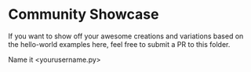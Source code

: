 # Community Showcase
If you want to show off your awesome creations and variations based on the hello-world examples here, feel free to submit a PR to this folder.

Name it <yourusername.py>
